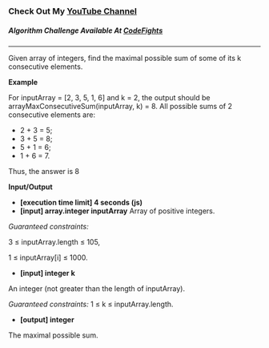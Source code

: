 ### Check Out My [YouTube Channel](https://www.youtube.com/@golbargnet)

##### Algorithm Challenge Available At [CodeFights](https://codefights.com/arcade/intro/level-4/xvkRbxYkdHdHNCKjg)
---
Given array of integers, find the maximal possible sum of some of its k consecutive elements.

**Example**

For inputArray = [2, 3, 5, 1, 6] and k = 2, the output should be
arrayMaxConsecutiveSum(inputArray, k) = 8.
All possible sums of 2 consecutive elements are:
-   2 + 3 = 5;
-   3 + 5 = 8;
-   5 + 1 = 6;
-   1 + 6 = 7.

Thus, the answer is 8

**Input/Output**

- **[execution time limit] 4 seconds (js)**
- **[input] array.integer inputArray** Array of positive integers.

*Guaranteed constraints:*

3 ≤ inputArray.length ≤ 105,

1 ≤ inputArray[i] ≤ 1000.

- **[input] integer k**

An integer (not greater than the length of inputArray).

*Guaranteed constraints:*
1 ≤ k ≤ inputArray.length.

-   **[output] integer**

The maximal possible sum.